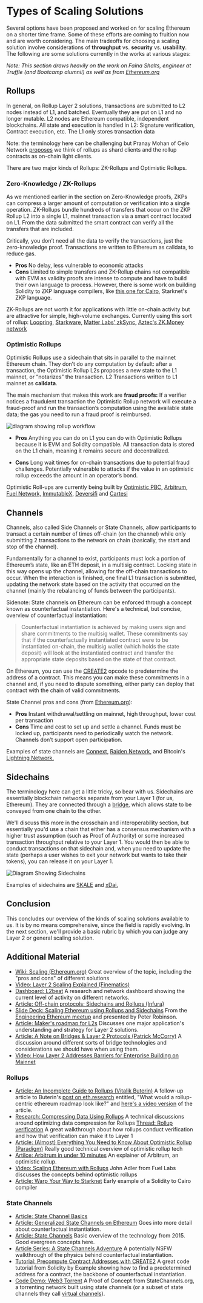 # Types of Scaling Solutions

Several options have been proposed and worked on for scaling Ethereum on a shorter time frame. Some of these efforts are coming to fruition now and are worth considering. The main tradeoffs for choosing a scaling solution involve considerations of <b>throughput</b> vs. <b>security</b> vs. <b>usability</b>. The following are some solutions currently in the works at various stages: 

<i>Note: This section draws heavily on the work on Faina Shalts, engineer at Truffle (and Bootcamp alumni!) as well as from <a href="https://ethereum.org/en/developers/docs/scaling/" target="_blank" rel="noopener noreferrer">Ethereum.org</a></i>

## Rollups

In general, on Rollup Layer 2 solutions,  transactions are submitted to L2 nodes instead of L1, and batched. Eventually they are put on L1 and no longer mutable. L2 nodes are Ethereum compatible, independent blockchains. All state and execution is handled in L2: Signature verification, Contract execution, etc. The L1 only stores transaction data

Note: the terminology here can be challenging but Pranay Mohan of Celo Network <a href="https://mobile.twitter.com/pranaymohan/status/1409195144360992773" target="_blank" rel="noopener noreferrer">proposes</a> we think of rollups as shard clients and the rollup contracts as on-chain light clients.

There are two major kinds of Rollups: ZK-Rollups and Optimistic Rollups.

### Zero-Knowledge / ZK-Rollups

As we mentioned earlier in the section on Zero-Knowledge proofs, ZKPs can compress a larger amount of computation or verification into a single operation. ZK-Rollups bundle hundreds of transfers that occur on the ZKP Rollup L2 into a single L1, mainnet transaction via a smart contract located on L1. From the data submitted the smart contract can verify all the transfers that are included. 

Critically, you don’t need all the data to verify the transactions, just the zero-knowledge proof. Transactions are written to Ethereum as calldata, to reduce gas.

- **Pros** No delay, less vulnerable to economic attacks
- **Cons** Limited to simple transfers and ZK-Rollup chains not compatible with EVM as validity proofs are intense to compute and have to build their own language to process. However, there is some work on building Solidity to ZKP language compilers, like <a href="https://medium.com/nethermind-eth/warp-your-way-to-starknet-ddd6856875e0" target="_blank" rel="noopener noreferrer">this one for Cairo,</a> Starknet's ZKP language.

ZK-Rollups are not worth it for applications with little on-chain activity but are attractive for simple, high-volume exchanges. Currently using this sort of rollup: <a href="https://loopring.io/#/" target="_blank" rel="noopener noreferrer">Loopring</a>, <a href="https://starkware.co/" target="_blank" rel="noopener noreferrer">Starkware,</a> <a href="https://matter-labs.io/" target="_blank" rel="noopener noreferrer">Matter Labs' zkSync,</a> <a href="https://aztec.network/" target="_blank" rel="noopener noreferrer">Aztec's ZK.Money network</a>

### Optimistic Rollups

Optimistic Rollups use a sidechain that sits in parallel to the mainnet Ethereum chain. They don’t do any computation by default: after a transaction, the Optimistic Rollup L2s proposes a new state to the L1 mainnet, or “notarizes” the transaction. L2 Transactions written to L1 mainnet as <b>calldata</b>.

The main mechanism that makes this work are <b>fraud proofs:</b> If a verifier notices a fraudulent transaction the Optimistic Rollup network will execute a fraud-proof and run the transaction’s computation using the available state data; the gas you need to run a fraud proof is reimbursed.

![diagram showing rollup workflow](../../../img/S08/rollup-simple-1.png)

- **Pros** Anything you can do on L1 you can do with Optimistic Rollups because it is EVM and Solidity compatible. All transaction data is stored on the L1 chain, meaning it remains secure and decentralized.

- **Cons** Long wait times for on-chain transactions due to potential fraud challenges. Potentially vulnerable to attacks if the value in an optimistic rollup exceeds the amount in an operator’s bond.

Optimistic Roll-ups are currently being built by <a href="https://optimism.io/" target="_blank" rel="noopener noreferrer">Optimistic PBC,</a> <a href="https://offchainlabs.com/" target="_blank" rel="noopener noreferrer">Arbitrum,</a> <a href="https://fuel.sh/" target="_blank" rel="noopener noreferrer">Fuel Network,</a> <a href="https://www.immutable.com/" target="_blank" rel="noopener noreferrer">ImmutableX,</a> <a href="https://www.deversifi.com/" target="_blank" rel="noopener noreferrer">Deversifi</a> and <a href="https://cartesi.io/" target="_blank" rel="noopener noreferrer">Cartesi</a>

## Channels

Channels, also called Side Channels or State Channels, allow participants to transact a certain number of times off-chain (on the channel) while only submitting 2 transactions to the network on chain (basically, the start and stop of the channel).

Fundamentally for a channel to exist, participants must lock a portion of Ethereum’s state, like an ETH deposit, in a multisig contract. Locking state in this way opens up the channel, allowing for the off-chain transactions to occur. When the interaction is finished, one final L1 transaction is submitted, updating the network state based on the activity that occurred on the channel (mainly the rebalancing of funds between the participants).

Sidenote: State channels on Ethereum can be enforced through a concept known as counterfactual instantiation. Here's a technical, but concise, overview of counterfactual instantiation:

> Counterfactual instantiation is achieved by making users sign and share commitments to the multisig wallet. These commitments say that if the counterfactually instantiated contract were to be instantiated on-chain, the multisig wallet (which holds the state deposit) will look at the instantiated contract and transfer the appropriate state deposits based on the state of that contract.

On Ethereum, you can use the <a href="https://solidity-by-example.org/app/create2/" target="_blank" rel="noopener noreferrer">CREATE2</a> opcode to predetermine the address of a contract. This means you can make these commitments in a channel and, if you need to dispute something, either party can deploy that contract with the chain of valid commitments.

State Channel pros and cons (from <a href="https://ethereum.org/en/developers/docs/scaling/state-channels/" target="_blank" rel="noopener noreferrer">Ethereum.org</a>):
- <b>Pros</b> Instant withdrawal/settling on mainnet, high throughput, lower cost per transaction
- <b>Cons</b> Time and cost to set up and settle a channel. Funds must be locked up, participants need to periodically watch the network. Channels don’t support open participation.

Examples of state channels are <a href="https://connext.network/" target="_blank" rel="noopener noreferrer">Connext,</a> <a href="https://raiden.network/" target="_blank" rel="noopener noreferrer">Raiden Network,</a> and Bitcoin's <a href="https://lightning.network/" target="_blank" rel="noopener noreferrer">Lightning Network.</a>

## Sidechains

The terminology here can get a little tricky, so bear with us. Sidechains are essentially blockchain networks separate from your Layer 1 (for us, Ethereum). They are connected through a <a href="https://medium.com/@blockchain_simplified/bridging-the-gap-using-blockchain-bridges-26a75a874de3" target="_blank" rel="noopener noreferrer">bridge,</a> which allows state to be conveyed from one chain to the other.

We'll discuss this more in the crosschain and interoperability section, but essentially you'd use a chain that either has a consensus mechanism with a higher trust assumption (such as Proof of Authority) or some increased transaction throughput relative to your Layer 1. You would then be able to conduct transactions on that sidechain and, when you need to update the state (perhaps a user wishes to exit your network but wants to take their tokens), you can release it on your Layer 1.

![Diagram Showing Sidechains](../../../img/S08/sidechain-simple-1.png)

Examples of sidechains are <a href="https://skale.network/" target="_blank" rel="noopener noreferrer">SKALE</a> and <a href="https://www.xdaichain.com/" target="_blank" rel="noopener noreferrer">xDai.</a> 

## Conclusion

This concludes our overview of the kinds of scaling solutions available to us. It is by no means comprehensive, since the field is rapidly evolving. In the next section, we'll provide a basic rubric by which you can judge any Layer 2 or general scaling solution.

## Additional Material
- <a href="https://ethereum.org/en/developers/docs/scaling/" target="_blank" rel="noopener noreferrer">Wiki: Scaling (Ethereum.org)</a> Great overview of the topic, including the "pros and cons" of different solutions
- <a href="https://youtu.be/BgCgauWVTs0" target="_blank" rel="noopener noreferrer">Video: Layer 2 Scaling Explained (Finematics)</a>
- <a href="https://l2beat.com/" target="_blank" rel="noopener noreferrer">Dashboard: L2beat</a> A research and network dashboard showing the current level of activity on different networks.
- <a href="https://blog.infura.io/offchain-protocols-sidechains-and-rollups/" target="_blank" rel="noopener noreferrer">Article: Off-chain protocols: Sidechains and Rollups (Infura)</a>
- <a href="https://drive.google.com/file/d/1BdVQVX5cEJ2IDbCnfTAsyjlpU7IWUeB1/view" target="_blank" rel="noopener noreferrer">Slide Deck: Scaling Ethereum using Rollups and Sidechains</a> From the <a href="https://www.meetup.com/ethereum-engineering/events/277601273/" target="_blank" rel="noopener noreferrer">Engineering Ethereum meetup</a> and presented by Peter Robinson.
- <a href="https://forum.makerdao.com/t/a-multichain-strategy-and-roadmap-for-maker/8380" target="_blank" rel="noopener noreferrer">Article: Maker's roadmap for L2s</a> Discusses one major application's understanding and strategy for Layer 2 solutions.
- <a href="https://stonecoldpat.medium.com/a-note-on-bridges-layer-2-protocols-b01f8fc22324" target="_blank" rel="noopener noreferrer">Article: A Note on Bridges & Layer 2 Protocols (Patrick McCorry)</a> A discussion around different sorts of bridge technologies and considerations we should have when using them.
- <a href="https://www.youtube.com/watch?v=8bbBpa8usfk&t=272s" target="_blank" rel="noopener noreferrer">Video: How Layer 2 Addresses Barriers for Enterprise Building on Mainnet</a>

### Rollups
- <a href="https://vitalik.ca/general/2021/01/05/rollup.html" target="_blank" rel="noopener noreferrer">Article: An Incomplete Guide to Rollups (Vitalik Buterin)</a> A follow-up article to Buterin's <a href="https://ethereum-magicians.org/t/a-rollup-centric-ethereum-roadmap/4698" target="_blank" rel="noopener noreferrer">post on eth.research</a> entitled, "What would a rollup-centric ethereum roadmap look like?" and <a href="https://www.youtube.com/watch?v=wcCHlqgGSH4" target="_blank" rel="noopener noreferrer">here's a video version</a> of the article.
- <a href="https://ethresear.ch/t/rollup-diff-compression-application-level-compression-strategies-to-reduce-the-l2-data-footprint-on-l1/9975" target="_blank" rel="noopener noreferrer">Research: Compressing Data Using Rollups</a> A technical discussions around optimizing data compression for Rollups
<a href="https://mobile.twitter.com/bkiepuszewski/status/1411725611958247429" target="_blank" rel="noopener noreferrer">Thread: Rollup verification</a> A great walkthrough about how rollups conduct verification and how that verification can make it to Layer 1
- <a href="https://research.paradigm.xyz/rollups" target="_blank" rel="noopener noreferrer">Article: (Almost) Everything You Need to Know About Optimistic Rollup (Paradigm)</a> Really good technical overview of optimistic rollup tech
- <a href="https://tracer.finance/radar/arbitrum-in-under-10/" target="_blank" rel="noopener noreferrer">Artilce: Arbitrum in under 10 minutes</a> An explainer of Arbitrum, an optimistic rollup.
- <a href="https://www.youtube.com/watch?v=l4jccXoqLGM" target="_blank" rel="noopener noreferrer">Video: Scaling Ethereum with Rollups</a> John Adler from Fuel Labs discusses the concepts behind optimistic rollups
- <a href="https://medium.com/nethermind-eth/warp-your-way-to-starknet-ddd6856875e0" target="_blank" rel="noopener noreferrer">Article: Warp Your Way to Starknet</a> Early example of a Solidity to Cairo compiler

### State Channels
- <a href="https://education.district0x.io/general-topics/understanding-ethereum/basics-state-channels/" target="_blank" rel="noopener noreferrer">Article: State Channel Basics</a>
- <a href="https://medium.com/statechannels/counterfactual-generalized-state-channels-on-ethereum-d38a36d25fc6" target="_blank" rel="noopener noreferrer">Article: Generalized State Channels on Ethereum</a> Goes into more detail about counterfactual instantiation.
- <a href="https://www.jeffcoleman.ca/state-channels/" target="_blank" rel="noopener noreferrer">Article: State Channels</a> Basic overview of the technology from 2015. Good evergreen concepts here.
- <a href="https://medium.com/spankchain/a-state-channels-adventure-with-counterfactual-rick-part-1-ce68e16252ea" target="_blank" rel="noopener noreferrer">Article Series: A State Channels Adventure</a> A potentially NSFW walkthrough of the physics behind counterfactual instantiation.
- <a href="https://solidity-by-example.org/app/create2/" target="_blank" rel="noopener noreferrer">Tutorial: Precompute Contract Addresses with CREATE2</a> A great code tutorial from Solidity by Example showing how to find a predetermined address for a contract, the backbone of counterfactual instantiation.
- <a href="https://blog.statechannels.org/introducing-web3torrent/" target="_blank" rel="noopener noreferrer">Code Demo: Web3 Torrent</a> A Proof of Concept from StateChannels.org, a torrenting network built using state channels (or a subset of state channels they call <a href="https://blog.statechannels.org/virtual-channels/" target="_blank" rel="noopener noreferrer">virtual channels</a>).